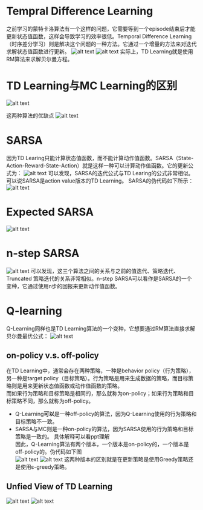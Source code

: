 # Tempral Difference Learning
之前学习的蒙特卡洛算法有一个这样的问题，它需要等到一个episode结束后才能更新状态值函数，这样会导致学习的效率很低。Temporal Difference Learning（时序差分学习）则是解决这个问题的一种方法。它通过一个增量的方法来对迭代求解状态值函数进行更新。
![alt text](../images/Tempral_Difference_Learning.png)
![alt text](../images/Tempral_Difference_Learning_1.png)
实际上，TD Learning就是使用RM算法来求解贝尔曼方程。<br>

# TD Learning与MC Learning的区别
![alt text](../images/TD_VS_MC.png)

这两种算法的优缺点
![alt text](../images/TD_VS_MC_1.png)

# SARSA
因为TD Learing只能计算状态值函数，而不能计算动作值函数。SARSA（State-Action-Reward-State-Action）就是这样一种可以计算动作值函数。它的更新公式为：
![alt text](../images/SARSA.png)
可以发现，SARSA的迭代公式与TD Learing的公式非常相似。可以说SARSA是action value版本的TD Learning。
SARSA的伪代码如下所示：
![alt text](../images/Pseudocode_SARSA.png)

# Expected SARSA
![alt text](../images/Expected_SARSA.png)

# n-step SARSA
![alt text](../images/n-step_SARSA.png)
可以发现，这三个算法之间的关系与之前的值迭代、策略迭代、Truncated 策略迭代的关系非常相似。n-step SARSA可以看作是SARSA的一个变种，它通过使用n步的回报来更新动作值函数。

# Q-learning
Q-Learning同样也是TD Learning算法的一个变种，它想要通过RM算法直接求解贝尔曼最优公式：
![alt text](../images/Q-Learning.png)

## on-policy v.s. off-policy
在TD Learning中，通常会存在两种策略，一种是behavior policy（行为策略），另一种是target policy（目标策略）。行为策略是用来生成数据的策略，而目标策略则是用来更新状态值函数或动作值函数的策略。<br>
而如果行为策略和目标策略是相同的，那么就称为on-policy；如果行为策略和目标策略不同，那么就称为off-policy。<br>
- Q-Learning**可以**是一种off-policy的算法，因为Q-Learning使用的行为策略和目标策略不一致。
- SARSA与MC则是一种on-policy的算法，因为SARSA使用的行为策略和目标策略是一致的。
具体解释可以看ppt理解<br>
因此，Q-Learning算法有两个版本，一个版本是on-policy的，一个版本是off-policy的。伪代码如下图<br>
![alt text](../images/Q-Learning_on.png)
![alt text](../images/Q-Learning_off.png)
这两种版本的区别就是在更新策略是使用Greedy策略还是使用ε-greedy策略。<br>

## Unfied View of TD Learning
![alt text](../images/Unfied_View_of_TD_Learning.png)
![alt text](../images/Unfied_View_of_TD_Learning_1.png)
